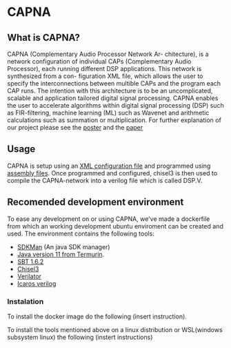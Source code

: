 CAPNA
=======================

## What is CAPNA?
CAPNA (Complementary Audio Processor Network Ar- chitecture), is a network configuration of individual CAPs (Complementary Audio Processor), each running different DSP applications. This network is synthesized from a con- figuration XML file, which allows the user to specify the interconnections between multible CAPs and the program each CAP runs. The intention with this architecture is to be an uncomplicated, scalable and application tailored digital signal processing.
CAPNA enables the user to accelerate algorithms within digital signal processing (DSP) such as FIR-filtering, machine learning (ML) such as Wavenet and arithmetic calculations such as summation or multiplication. For further explanation of our project please see the [poster](Poster-GRP09-COMPUTE22-1-DSP.pdf) and the [paper](PAPER_GRP09_COMPUTE22-1.pdf)


## Usage
CAPNA is setup using an [XML configuration file](Config) and programmed using [assembly files](Programs).
Once programmed and configured, chisel3 is then used to compile the CAPNA-network into a verilog file which is called DSP.V.

## Recomended development environment
To ease any development on or using CAPNA, we've made a dockerfile from which an working development ubuntu enviroment can be created and used. 
The environment contains the following tools:
- [SDKMan](https://sdkman.io/) (An java SDK manager)
- [Java version 11 from Termurin](https://adoptium.net/).
- [SBT 1.6.2](https://www.scala-sbt.org/)
- [Chisel3](https://github.com/chipsalliance/chisel3)
- [Verilator](https://www.veripool.org/verilator/)
- [Icaros verilog](http://iverilog.icarus.com/)
### Instalation
To install the docker image do the following (insert instruction).

To install the tools mentioned above on a linux distribution or WSL(windows subsystem linux) the following (instert instructions)
